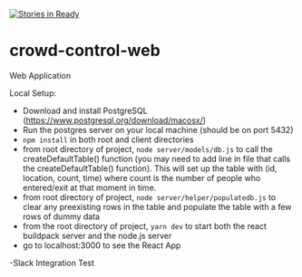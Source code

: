[![Stories in Ready](https://badge.waffle.io/Crowd-Control-NEU/crowd-control-web.svg?label=ready&title=Ready)](http://waffle.io/Crowd-Control-NEU/crowd-control-web)

# crowd-control-web
Web Application

Local Setup:
- Download and install PostgreSQL (https://www.postgresql.org/download/macosx/)
- Run the postgres server on your local machine (should be on port 5432)
- `npm install` in both root and client directories
- from root directory of project, `node server/models/db.js` to call the createDefaultTable() function (you may need to add line in file that calls the createDefaultTable() function).  This will set up the table with (id, location, count, time) where count is the number of people who entered/exit at that moment in time.
- from root directory of project, `node server/helper/populatedb.js` to clear any preexisting rows in the table and populate the table with a few rows of dummy data
- from the root directory of project, `yarn dev` to start both the react buildpack server and the node.js server
- go to localhost:3000 to see the React App

-Slack Integration Test 
